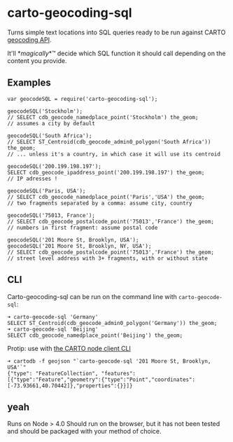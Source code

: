 # carto-geocoding-sql
Turns simple text locations into SQL queries ready to be run against CARTO [geocoding API](https://carto.com/docs/carto-engine/dataservices-api/geocoding-functions/).

It'll \**magically*\*™ decide which SQL function it should call depending on the content you provide.

## Examples

```
var geocodeSQL = require('carto-geocoding-sql');

geocodeSQL('Stockholm');
// SELECT cdb_geocode_namedplace_point('Stockholm') the_geom;
// assumes a city by default

geocodeSQL('South Africa');
// SELECT ST_Centroid(cdb_geocode_admin0_polygon('South Africa')) the_geom;
// ... unless it's a country, in which case it will use its centroid

geocodeSQL('200.199.198.197');
SELECT cdb_geocode_ipaddress_point('200.199.198.197') the_geom;
// IP adresses !

geocodeSQL('Paris, USA');
// SELECT cdb_geocode_namedplace_point('Paris','USA') the_geom;
// two fragments separated by a comma: assume city, country

geocodeSQL('75013, France');
// SELECT cdb_geocode_postalcode_point('75013','France') the_geom;
// numbers in first fragment: assume postal code

geocodeSQL('201 Moore St, Brooklyn, USA');
geocodeSQL('201 Moore St, Brooklyn, NY, USA');
// SELECT cdb_geocode_postalcode_point('75013','France') the_geom;
// street level address with 3+ fragments, with or without state

```


## CLI

Carto-geocoding-sql can be run on the command line with `carto-geocode-sql`:

```
➜ carto-geocode-sql 'Germany'
SELECT ST_Centroid(cdb_geocode_admin0_polygon('Germany')) the_geom;
➜ carto-geocode-sql 'Beijing'
SELECT cdb_geocode_namedplace_point('Beijing') the_geom;
```

Protip: use with [the CARTO node client CLI](https://github.com/CartoDB/cartodb-nodejs)

```
➜ cartodb -f geojson "`carto-geocode-sql '201 Moore St, Brooklyn, USA'`"
{"type": "FeatureCollection", "features": [{"type":"Feature","geometry":{"type":"Point","coordinates":[-73.93661,40.70442]},"properties":{}}]}
```

## yeah

Runs on Node > 4.0
Should run on the browser, but it has not been tested and should be packaged with your method of choice.
